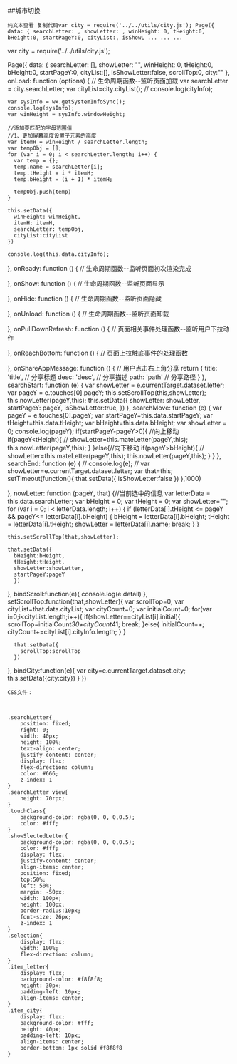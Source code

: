 ##城市切换
```
纯文本查看 复制代码var city = require('../../utils/city.js'); Page({ data: { searchLetter: , showLetter: , winHeight: 0, tHeight:0, bHeight:0, startPageY:0, cityList:, isShowL ... ... ...
```
var city = require('../../utils/city.js');
  
Page({
  data: {
    searchLetter: [],
    showLetter: "",
    winHeight: 0,
    tHeight:0,
    bHeight:0,
    startPageY:0,
    cityList:[],
    isShowLetter:false,
    scrollTop:0,
    city:""
  },
  onLoad: function (options) {
    // 生命周期函数--监听页面加载
    var searchLetter = city.searchLetter;
    var cityList=city.cityList();
    // console.log(cityInfo);
  
    var sysInfo = wx.getSystemInfoSync();
    console.log(sysInfo);
    var winHeight = sysInfo.windowHeight;
  
    //添加要匹配的字母范围值
    //1、更加屏幕高度设置子元素的高度
    var itemH = winHeight / searchLetter.length;
    var tempObj = [];
    for (var i = 0; i < searchLetter.length; i++) {
      var temp = {};
      temp.name = searchLetter[i];
      temp.tHeight = i * itemH;
      temp.bHeight = (i + 1) * itemH;
  
      tempObj.push(temp)
    }
      
    this.setData({
      winHeight: winHeight,
      itemH: itemH,
      searchLetter: tempObj,
      cityList:cityList
    })
  
    console.log(this.data.cityInfo);
  },
  onReady: function () {
    // 生命周期函数--监听页面初次渲染完成
  
  },
  onShow: function () {
    // 生命周期函数--监听页面显示
  
  },
  onHide: function () {
    // 生命周期函数--监听页面隐藏
  
  },
  onUnload: function () {
    // 生命周期函数--监听页面卸载
  
  },
  onPullDownRefresh: function () {
    // 页面相关事件处理函数--监听用户下拉动作
  
  },
  onReachBottom: function () {
    // 页面上拉触底事件的处理函数
  
  },
  onShareAppMessage: function () {
    // 用户点击右上角分享
    return {
      title: 'title', // 分享标题
      desc: 'desc', // 分享描述
      path: 'path' // 分享路径
    }
  },
  searchStart: function (e) {
    var showLetter = e.currentTarget.dataset.letter;
    var pageY = e.touches[0].pageY;
    this.setScrollTop(this,showLetter);
    this.nowLetter(pageY,this);
      this.setData({
        showLetter: showLetter,
        startPageY: pageY,
        isShowLetter:true,
      })
  },
  searchMove: function (e) {
    var pageY = e.touches[0].pageY;
    var startPageY=this.data.startPageY;
    var tHeight=this.data.tHeight;
    var bHeight=this.data.bHeight;
    var showLetter = 0;
    console.log(pageY);
    if(startPageY-pageY>0){ //向上移动
        if(pageY<tHeight){
          // showLetter=this.mateLetter(pageY,this);
          this.nowLetter(pageY,this);
        }
    }else{//向下移动
        if(pageY>bHeight){
            // showLetter=this.mateLetter(pageY,this);
            this.nowLetter(pageY,this);
        }
    }
  },
  searchEnd: function (e) {
    // console.log(e);
    // var showLetter=e.currentTarget.dataset.letter;
    var that=this;
    setTimeout(function(){
      that.setData({
      isShowLetter:false
    })
    },1000)
      
  },
  nowLetter: function (pageY, that) {//当前选中的信息
    var letterData = this.data.searchLetter;
    var bHeight = 0;
    var tHeight = 0;
    var showLetter="";
    for (var i = 0; i < letterData.length; i++) {
      if (letterData[i].tHeight <= pageY && pageY<= letterData[i].bHeight) {
        bHeight = letterData[i].bHeight;
        tHeight = letterData[i].tHeight;
        showLetter = letterData[i].name;
        break;
      }
    }
  
    this.setScrollTop(that,showLetter);
  
    that.setData({
      bHeight:bHeight,
      tHeight:tHeight,
      showLetter:showLetter,
      startPageY:pageY
      })
  },
  bindScroll:function(e){
    console.log(e.detail)
  },
  setScrollTop:function(that,showLetter){
      var scrollTop=0;
      var cityList=that.data.cityList;
      var cityCount=0;
      var initialCount=0;
      for(var i=0;i<cityList.length;i++){
         if(showLetter==cityList[i].initial){
           scrollTop=initialCount*30+cityCount*41;
            break;
         }else{
            initialCount++;
            cityCount+=cityList[i].cityInfo.length;
         }
      }
  
      that.setData({
        scrollTop:scrollTop
      })
  },
  bindCity:function(e){
    var city=e.currentTarget.dataset.city;
    this.setData({city:city})
  }
})

```
CSS文件：

 

.searchLetter{
    position: fixed;
    right: 0;
    width: 40px;
    height: 100%;
    text-align: center;
    justify-content: center;
    display: flex;
    flex-direction: column;
    color: #666;
    z-index: 1
}
.searchLetter view{
    height: 70rpx;
}
.touchClass{
    background-color: rgba(0, 0, 0,0.5);
    color: #fff;
}
.showSlectedLetter{
    background-color: rgba(0, 0, 0,0.5);
    color: #fff;
    display: flex;
    justify-content: center;
    align-items: center;
    position: fixed;
    top:50%;
    left: 50%;
    margin: -50px;
    width: 100px;
    height: 100px;
    border-radius:10px;
    font-size: 26px;
    z-index: 1
}
.selection{
    display: flex;
    width: 100%;
    flex-direction: column;
}
.item_letter{
    display: flex;
    background-color: #f8f8f8;
    height: 30px;
    padding-left: 10px;
    align-items: center;
}
.item_city{
    display: flex;
    background-color: #fff;
    height: 40px;
    padding-left: 10px;
    align-items: center;
    border-bottom: 1px solid #f8f8f8
}
